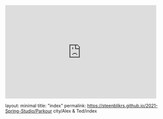 
<iframe src="https://docs.google.com/presentation/d/e/2PACX-1vSeyal7p8HTH2jIAo3KJdoZGmEyr0wlv1luQMDjOlpNhgWL45BtGpIN-WpPzFnC7Iz0CB0THSnwN6eJ/embed?start=true&loop=true&delayms=3000" frameborder="0" width="480" height="299" allowfullscreen="true" mozallowfullscreen="true" webkitallowfullscreen="true"></iframe>



layout: minimal
title: "index"
permalink: https://steenblikrs.github.io/2021-Spring-Studio/Parkour city/Alex & Ted/index

